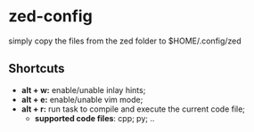 # zed-config
simply copy the files from the zed folder to $HOME/.config/zed

## Shortcuts
- **alt + w:** enable/unable inlay hints;
- **alt + e:** enable/unable vim mode;
- **alt + r:** run task to compile and execute the current code file;
  - **supported code files**: cpp; py; ..
